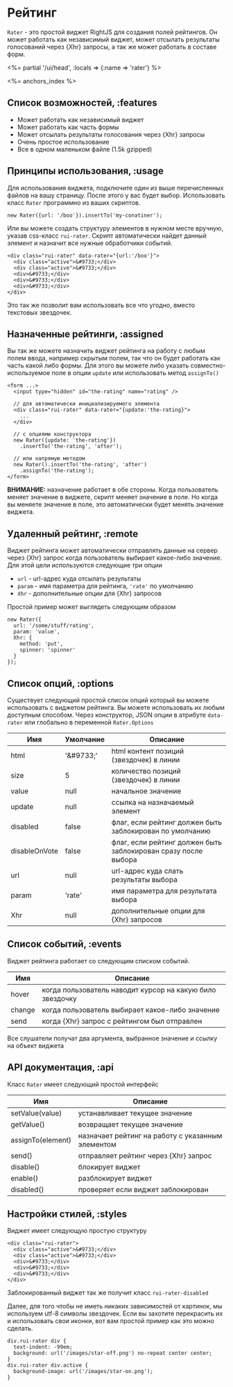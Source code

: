 # Рейтинг

`Rater` - это простой виджет RightJS для создания полей рейтингов. Он может работать
как независимый виджет, может отсылать результаты голосований через {Xhr} запросы, а
так же может работать в составе форм.

<%= partial '/ui/head', :locals => {:name => 'rater'} %>

<%= anchors_index %>


## Список возможностей, :features

* Может работать как независимый виджет
* Может работать как часть формы
* Может отсылать результаты голосования через {Xhr} запросы
* Очень простое использование
* Все в одном маленьком файле (1.5k gzipped)


## Принципы использования, :usage

Для использования виджета, подключите один из выше перечисленных файлов на вашу страницу.
После этого у вас будет выбор. Использовать класс `Rater` программно из ваших скриптов.

    new Rater({url: '/boo'}).insertTo('my-conatiner');

Или вы можете создать структуру элементов в нужном месте вручную, указав css-класс
`rui-rater`. Скрипт автоматически найдет данный элемент и назначит все нужные
обработчики событий.

    <div class="rui-rater" data-rater="{url:'/boo'}">
      <div class="active">&#9733;</div>
      <div class="active">&#9733;</div>
      <div>&#9733;</div>
      <div>&#9733;</div>
      <div>&#9733;</div>
    </div>

Это так же позволит вам использовать все что угодно, вместо текстовых звездочек.


## Назначенные рейтинги, :assigned

Вы так же можете назначить виджет рейтинга на работу с любым полем ввода, например
скрытым полем, так что он будет работать как часть какой либо формы. Для этого вы
можете либо указать совместно-используемое поле в опции `update` или использовать
метод `assignTo()`

    <form ...>
      <input type="hidden" id="the-rating" name="rating" />

      // для автоматически инициализируемого элемента
      <div class="rui-rater" data-rater="{update:'the-rating}">
        ...
      </div>

      // с опциями конструктора
      new Rater({update: 'the-rating'})
        .insertTo('the-rating', 'after');

      // или напрямую методом
      new Rater().insertTo('the-rating', 'after')
        .assignTo('the-rating');
    </form>

__ВНИМАНИЕ:__ назначение работает в обе стороны. Когда пользователь меняет значение
в виджете, скрипт меняет значение в поле. Но когда вы меняете значение в поле,
это автоматически будет менять значение виджета.


## Удаленный рейтинг, :remote

Виджет рейтинга может автоматически отправлять данные на сервер через {Xhr} запрос когда пользователь
выбирает какое-либо значение. Для этой цели используются следующие три опции

* `url` - url-адрес куда отсылать результаты
* `param` - имя параметра для рейтинга, `'rate'` по умолчанию
* `Xhr` - дополнительные опции для {Xhr} запросов

Простой пример может выглядеть следующим образом

    new Rater({
      url: '/some/stuff/rating',
      param: 'value',
      Xhr: {
        method: 'put',
        spinner: 'spinner'
      }
    });


## Список опций, :options

Существует следующий простой список опций который вы можете использовать с виджетом рейтинга.
Вы можете использовать их любым доступным способом. Через конструктор, JSON опции в атрибуте
`data-rater` или глобально в переменной `Rater.Options`

Имя           | Умолчание | Описание
--------------|-----------|---------------------------------------------------------------
html          | '&amp;#9733;' | html контент позиций (звездочек) в линии
size          | 5         | количество позиций (звездочек) в линии
value         | null      | начальное значение
update        | null      | ссылка на назначаемый элемент
disabled      | false     | флаг, если рейтинг должен быть заблокирован по умолчанию
disableOnVote | false     | флаг, если рейтинг должен быть заблокирован сразу после выбора
url           | null      | url-адрес куда слать результаты выбора
param         | 'rate'    | имя параметра для результата выбора
Xhr           | null      | дополнительные опции для {Xhr} запросов


## Список событий, :events

Виджет рейтинга работает со следующим списком событий.

Имя    | Описание
-------|------------------------------------------------------------
hover  | когда пользователь наводит курсор на какую било звездочку
change | когда пользователь выбирает какое-либо значение
send   | когда {Xhr} запрос с рейтингом был отправлен

Все слушатели получат два аргумента, выбранное значение и ссылку на объект виджета


## API документация, :api

Класс `Rater` имеет следующий простой интерфейс

Имя               | Описание
------------------|--------------------------------------------------
setValue(value)   | устанавливает текущее значение
getValue()        | возвращает текущее значение
assignTo(element) | назначает рейтинг на работу с указанным элементом
send()            | отправляет рейтинг через {Xhr} запрос
disable()         | блокирует виджет
enable()          | разблокирует виджет
disabled()        | проверяет если виджет заблокирован


## Настройки стилей, :styles

Виджет имеет следующую простую структуру

    <div class="rui-rater">
      <div class="active">&#9733;</div>
      <div class="active">&#9733;</div>
      <div>&#9733;</div>
      <div>&#9733;</div>
      <div>&#9733;</div>
    </div>

Заблокированный виджет так же получит класс `rui-rater-disabled`

Далее, для того чтобы не иметь никаких зависимостей от картинок, мы используем utf-8
символы звездочек. Если вы захотите перекрасить их и использовать свои иконки, вот
вам простой пример как это можно сделать.

    div.rui-rater div {
      text-indent: -99em;
      background: url('/images/star-off.png') no-repeat center center;
    }
    div.rui-rater div.active {
      background-image: url('/images/star-on.png');
    }

